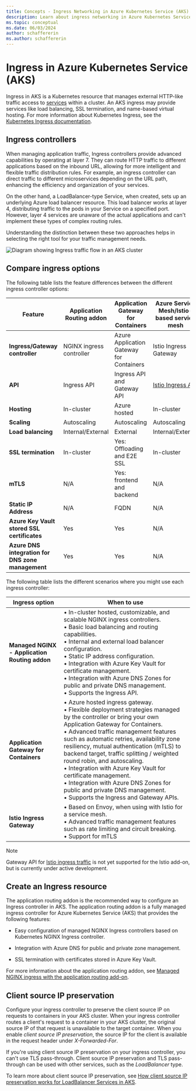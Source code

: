 ```yaml
---
title: Concepts - Ingress Networking in Azure Kubernetes Service (AKS)
description: Learn about ingress networking in Azure Kubernetes Service (AKS) including ingress controllers 
ms.topic: conceptual
ms.date: 06/03/2024
author: schaffererin
ms.author: schaffererin
---
```

# Ingress in Azure Kubernetes Service (AKS)

Ingress in AKS is a Kubernetes resource that manages external HTTP-like traffic access to [services][services] within a cluster. An AKS ingress may provide services like load balancing, SSL termination, and name-based virtual hosting. For more information about Kubernetes Ingress, see the [Kubernetes Ingress documentation][k8s-ingress].

## Ingress controllers

When managing application traffic, Ingress controllers provide advanced capabilities by operating at layer 7. They can route HTTP traffic to different applications based on the inbound URL, allowing for more intelligent and flexible traffic distribution rules. For example, an ingress controller can direct traffic to different microservices depending on the URL path, enhancing the efficiency and organization of your services.

On the other hand, a LoadBalancer-type Service, when created, sets up an underlying Azure load balancer resource. This load balancer works at layer 4, distributing traffic to the pods in your Service on a specified port. However, layer 4 services are unaware of the actual applications and can't implement these types of complex routing rules.

Understanding the distinction between these two approaches helps in selecting the right tool for your traffic management needs.

![Diagram showing Ingress traffic flow in an AKS cluster][aks-ingress]

## Compare ingress options

The following table lists the feature differences between the different ingress controller options:

| Feature                                           | Application Routing addon | Application Gateway for Containers       | Azure Service Mesh/Istio-based service mesh |
|---------------------------------------------------|---------------------------|------------------------------------------|---------------------------------------------|
| **Ingress/Gateway controller**                    | NGINX ingress controller  | Azure Application Gateway for Containers | Istio Ingress Gateway                       |
| **API**                                           | Ingress API               | Ingress API and Gateway API              | [Istio Ingress API][istio-ingress-link]     |
| **Hosting**                                       | In-cluster                | Azure hosted                             | In-cluster                                  |
| **Scaling**                                       | Autoscaling               | Autoscaling                              | Autoscaling                                 |
| **Load balancing**                                | Internal/External         | External                                 | Internal/External                           |
| **SSL termination**                               | In-cluster                | Yes: Offloading and E2E SSL              | In-cluster                                  |
| **mTLS**                                          | N/A                       | Yes: frontend and backend                | N/A                                         |
| **Static IP Address**                             | N/A                       | FQDN                                     | N/A                                         |
| **Azure Key Vault stored SSL certificates**       | Yes                       | Yes                                      | N/A                                         |
| **Azure DNS integration for DNS zone management** | Yes                       | Yes                                      | N/A                                         |

The following table lists the different scenarios where you might use each ingress controller:

| Ingress option | When to use |
|----------------|-------------|
| **Managed NGINX - Application Routing addon** | • In-cluster hosted, customizable, and scalable NGINX ingress controllers. </br> • Basic load balancing and routing capabilities. </br> • Internal and external load balancer configuration. </br> • Static IP address configuration. </br> • Integration with Azure Key Vault for certificate management. </br> • Integration with Azure DNS Zones for public and private DNS management. </br> • Supports the Ingress API. |
| **Application Gateway for Containers** | • Azure hosted ingress gateway. </br> • Flexible deployment strategies managed by the controller or bring your own Application Gateway for Containers. </br> • Advanced traffic management features such as automatic retries, availability zone resiliency, mutual authentication (mTLS) to backend target, traffic splitting / weighted round robin, and autoscaling. </br> • Integration with Azure Key Vault for certificate management. </br> • Integration with Azure DNS Zones for public and private DNS management. </br> • Supports the Ingress and Gateway APIs. |
| **Istio Ingress Gateway** | • Based on Envoy, when using with Istio for a service mesh. </br> • Advanced traffic management features such as rate limiting and circuit breaking. </br> • Support for mTLS |

> [!NOTE]
> Gateway API for [Istio ingress traffic][istio-add-on-ingress] is not yet supported for the Istio add-on, but is currently under active development. 

## Create an Ingress resource

The application routing addon is the recommended way to configure an Ingress controller in AKS. The application routing addon is a fully managed ingress controller for Azure Kubernetes Service (AKS) that provides the following features:

- Easy configuration of managed NGINX Ingress controllers based on Kubernetes NGINX Ingress controller.

- Integration with Azure DNS for public and private zone management.

- SSL termination with certificates stored in Azure Key Vault.

For more information about the application routing addon, see [Managed NGINX ingress with the application routing add-on](app-routing.md).

## Client source IP preservation

Configure your ingress controller to preserve the client source IP on requests to containers in your AKS cluster. When your ingress controller routes a client's request to a container in your AKS cluster, the original source IP of that request is unavailable to the target container. When you enable _client source IP preservation_, the source IP for the client is available in the request header under _X-Forwarded-For_.

If you're using client source IP preservation on your ingress controller, you can't use TLS pass-through. Client source IP preservation and TLS pass-through can be used with other services, such as the _LoadBalancer_ type.

To learn more about client source IP preservation, see [How client source IP preservation works for LoadBalancer Services in AKS][ip-preservation].

<!-- IMAGES -->
[aks-ingress]: ./media/concepts-network/aks-ingress.png

<!-- LINKS - External -->
[k8s-ingress]: https://kubernetes.io/docs/concepts/services-networking/ingress/
[istio-ingress-link]: https://istio.io/latest/docs/reference/config/networking/gateway/

<!-- LINKS - Internal -->
[ip-preservation]: https://techcommunity.microsoft.com/t5/fasttrack-for-azure/how-client-source-ip-preservation-works-for-loadbalancer/ba-p/3033722#:~:text=Enable%20Client%20source%20IP%20preservation%201%20Edit%20loadbalancer,is%20the%20same%20as%20the%20source%20IP%20%28srjumpbox%29.
[services]: concepts-network-services.md
[istio-add-on-ingress]: istio-deploy-ingress.md
